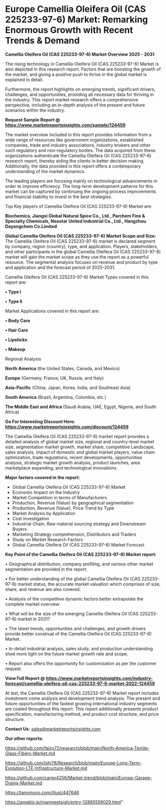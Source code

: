 # Europe Camellia Oleifera Oil (CAS 225233-97-6) Market: Remarking Enormous Growth with Recent Trends & Demand

<Strong> Camellia Oleifera Oil (CAS 225233-97-6) Market Overview 2025 - 2031</strong>

The rising technology in Camellia Oleifera Oil (CAS 225233-97-6) Market is also depicted in this research report. Factors that are boosting the growth of the market, and giving a positive push to thrive in the global market is explained in detail.

Furthermore, the report highlights on emerging trends, significant drivers, challenges, and opportunities, providing all necessary data for thriving in the industry. This report market research offers a comprehensive perspective, including an in-depth analysis of the present and future scenarios within the industry.

<strong>Request Sample Report @ <a href=https://www.marketreportsinsights.com/sample/124459>https://www.marketreportsinsights.com/sample/124459</a></strong>

The market overview included in this report provides information from a wide range of resources like government organizations, established companies, trade and industry associations, industry brokers and other such regulatory and non-regulatory bodies. The data acquired from these organizations authenticate the Camellia Oleifera Oil (CAS 225233-97-6) research report, thereby aiding the clients in better decision making. Additionally, the data provided in this report offers a contemporary understanding of the market dynamics.

The leading players are focusing mainly on technological advancements in order to improve efficiency. The long-term development patterns for this market can be captured by continuing the ongoing process improvements and financial stability to invest in the best strategies.

Top Key players of Camellia Oleifera Oil (CAS 225233-97-6) Market are:

<strong>Biochemica, Jiangxi Global Natural Spice Co., Ltd., Parchem Fine & Specialty Chemicals, Neostar United Industrial Co., Ltd., Hangzhou Dayangchem Co.Limited</strong>

<strong><b>Global Camellia Oleifera Oil (CAS 225233-97-6) Market Scope and Size:</b></strong>
The Camellia Oleifera Oil (CAS 225233-97-6) market is declared segment by company, region (country), type, and application. Players, stakeholders, and other participants in the global Camellia Oleifera Oil (CAS 225233-97-6) market will gain the market scope as they use the report as a powerful resource. The segmental analysis focuses on revenue and product by type and application and the forecast period of 2025-2031.

Camellia Oleifera Oil (CAS 225233-97-6) Market Types covered in this report are:

<strong>• Type I

• Type II</strong>

Market Applications covered in this report are:

<strong>• Body Care

• Hair Care

• Lipsticks

• Makeup</strong> 

Regional Analysis

<strong>North America</strong> (the United States, Canada, and Mexico)

<strong>Europe</strong> (Germany, France, UK, Russia, and Italy)

<strong>Asia-Pacific</strong> (China, Japan, Korea, India, and Southeast Asia)

<strong>South America</strong> (Brazil, Argentina, Colombia, etc.)

<strong>The Middle East and Africa</strong> (Saudi Arabia, UAE, Egypt, Nigeria, and South Africa)

<strong>Go For Interesting Discount Here: <a href=https://www.marketreportsinsights.com/discount/124459>https://www.marketreportsinsights.com/discount/124459</a></strong>

The Camellia Oleifera Oil (CAS 225233-97-6) market report provides a detailed analysis of global market size, regional and country-level market size, segmentation market growth, market share, competitive Landscape, sales analysis, impact of domestic and global market players, value chain optimization, trade regulations, recent developments, opportunities analysis, strategic market growth analysis, product launches, area marketplace expanding, and technological innovations.

<strong><b>Major factors covered in the report:</b></strong>
<ul>
  <li>Global Camellia Oleifera Oil (CAS 225233-97-6) Market </li>
  <li>Economic Impact on the Industry</li>
  <li>Market Competition in terms of Manufacturers</li>
  <li>Production, Revenue (Value) by geographical segmentation</li>
  <li>Production, Revenue (Value), Price Trend by Type</li>
  <li>Market Analysis by Application</li>
  <li>Cost Investigation</li>
  <li>Industrial Chain, Raw material sourcing strategy and Downstream Buyers</li>
  <li>Marketing Strategy comprehension, Distributors and Traders</li>
  <li>Study on Market Research Factors</li>
  <li>Global Camellia Oleifera Oil (CAS 225233-97-6) Market Forecast</li>
</ul>

<strong><b>Key Point of the Camellia Oleifera Oil (CAS 225233-97-6) Market report:</b></strong>

• Geographical distribution, company profiling, and various other market segmentation are provided in the report.

• For better understanding of the global Camellia Oleifera Oil (CAS 225233-97-6) market status, the accurate market valuation which comprises of size, share, and revenue are also covered.

• Analysis of the competitive dynamic factors better extrapolate the complete market overview

• What will be the size of the emerging Camellia Oleifera Oil (CAS 225233-97-6) market in 2031?

• The latest trends, opportunities and challenges, and growth drivers provide better construal of the Camellia Oleifera Oil (CAS 225233-97-6) Market.

• In-detail industrial analysis, sales study, and production understanding shed more light on the future market growth rate and scope.

• Report also offers the opportunity for customization as per the customer request.

<strong><b>View Full Report @ <a href=https://www.marketreportsinsights.com/industry-forecast/camellia-oleifera-oil-cas-225233-97-6-market-2022-124459>https://www.marketreportsinsights.com/industry-forecast/camellia-oleifera-oil-cas-225233-97-6-market-2022-124459</a></b></strong>


At last, the Camellia Oleifera Oil (CAS 225233-97-6) Market report includes investment come analysis and development trend analysis. The present and future opportunities of the fastest growing international industry segments are coated throughout this report. This report additionally presents product specification, manufacturing method, and product cost structure, and price structure.

<strong>Contact Us:</strong>
sales@marketreportsinsights.com

<strong>Our other reports:</strong>

<a href=https://github.com/faizy72/research/blob/main/North-America-Textile-Glass-Fibers-Market.md>https://github.com/faizy72/research/blob/main/North-America-Textile-Glass-Fibers-Market.md</a>

<a href=https://github.com/Ishi78/Research/blob/main/Europe-Long-Term-Evolution-LTE-Infrastructure-Market.md>https://github.com/Ishi78/Research/blob/main/Europe-Long-Term-Evolution-LTE-Infrastructure-Market.md</a>

<a href=https://github.com/cargo4256/Market-trend/blob/main/Europe-Garage-Drains-Market.md>https://github.com/cargo4256/Market-trend/blob/main/Europe-Garage-Drains-Market.md</a>

<a href=https://tanomuno.com/illust/447646>https://tanomuno.com/illust/447646</a>

<a href=https://ameblo.jp/manmeetsigh/entry-12885559029.html>https://ameblo.jp/manmeetsigh/entry-12885559029.html</a>"
